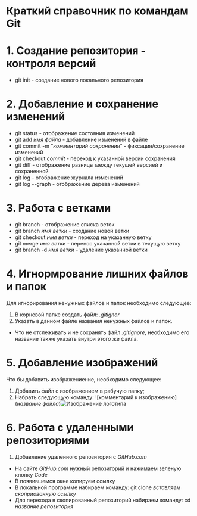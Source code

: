# **Краткий справочник по командам Git**



# 1. Создание репозитория - контроля версий

* git init - создание нового локального репозитория

# 2. Добавление и сохранение изменений

* git status - отображение состояния изменений
* git add *имя файла* - добавление изменений в файле
* git commit -m "*комментарий сохранения*" - фиксация/сохранение изменений
* git checkout *commit* - переход к указанной версии сохранения
* git diff - отображение разницы между текущей версией и сохраненной
* git log - отображение журнала изменений
* git log --graph - отображение дерева изменений

# 3. Работа с ветками

* git branch - отображение списка веток
* git branch _имя ветки_ - создание новой ветки
* git checkout _имя ветки_ - переход на указанную ветку
* git merge _имя ветки_ - перенос указанной ветки в текущую ветку
* git branch -d _имя ветки_ - удаление указанной ветки

# 4. Игнормрование лишних файлов и папок

Для игнорирования ненужных файлов и папок необходимо следующее:
1. В корневой папке создать файл: *.gitignor*
2. Указать в данном файле названия ненужных файлов и папок.
* Что не отслеживать и не сохранять файл *.gitignore*, необходимо его название также указать внутри этого же файла.

# 5. Добавление изображений
Что бы добавить изображениение, необходимо следующее:
1. Добавить файл с изображением в рабучую папку;
2. Набрать следующую команду: ![комментарий к изображению](*название файла*)![Изображение логотипа](git.jpg)

# 6. Работа с удаленными репозиториями

1. Добавление удаленного репозитория с *GitHub.com*
* На сайте *GitHub.com* нужный репозиторий и нажимаем зеленую кнопку *Code*
* В появившемся окне копируем ссылку
* В локальной программе набираем команду: git clone *вставляем скоприованную ссылку*
* Для перехода в скопированный репозиторий набираем команду: cd *название репозитория*